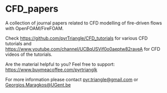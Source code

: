 # CFD_papers
A collection of journal papers related to CFD modelling of fire-driven flows with OpenFOAM/FireFOAM.

Check https://github.com/pyrTriangle/CFD_tutorials for various CFD tutorials and https://www.youtube.com/channel/UCBqUSVif0o0aeptw82raveA for CFD videos of the tutorials.

Are the material helpful to you? Feel free to support: https://www.buymeacoffee.com/pyrtrianglk

For more information please contact pyr.triangle@gmail.com or Georgios.Maragkos@UGent.be
